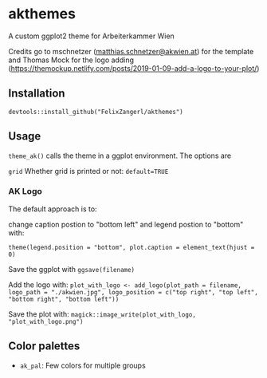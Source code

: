 # akthemes

A custom ggplot2 theme for Arbeiterkammer Wien

Credits go to mschnetzer (matthias.schnetzer@akwien.at) for the template and Thomas Mock for the logo adding (https://themockup.netlify.com/posts/2019-01-09-add-a-logo-to-your-plot/) 

## Installation

`devtools::install_github("FelixZangerl/akthemes")`

## Usage

`theme_ak()` calls the theme in a ggplot environment. The options are

`grid`  Whether grid is printed or not: `default=TRUE`  


### AK Logo

The default approach is to:

change caption postion to "bottom left" and legend postion to "bottom" with: 

`theme(legend.position = "bottom", plot.caption = element_text(hjust = 0)`

Save the ggplot with `ggsave(filename)`

Add the logo with: `plot_with_logo <- add_logo(plot_path = filename, logo_path = "./akwien.jpg", logo_position = c("top right", "top left", "bottom right", "bottom left"))`

Save the plot with: `magick::image_write(plot_with_logo, "plot_with_logo.png")`


## Color palettes

* `ak_pal`: Few colors for multiple groups

